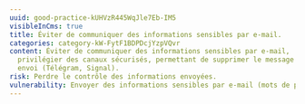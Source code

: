```yaml
---
uuid: good-practice-kUHVzR445WqJle7Eb-IM5
visibleInCms: true
title: Éviter de communiquer des informations sensibles par e-mail.
categories: category-kW-FytF1BDPDcjYzpVQvr
content: Éviter de communiquer des informations sensibles par e-mail,
  privilégier des canaux sécurisés, permettant de supprimer le message après
  envoi (Télégram, Signal).
risk: Perdre le contrôle des informations envoyées.
vulnerability: Envoyer des informations sensibles par e-mail (mots de passe etc.).
---
```

